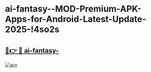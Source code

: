 # ai-fantasy--MOD-Premium-APK-Apps-for-Android-Latest-Update-2025-!4so2s

# <h2><a href="https://08glqu.esa.edu.pl?title=ai-fantasy-&ref=4so2s">🔗👉 🔴 ai-fantasy-</a></h2>

[![acn](https://github.com/user-attachments/assets/0f9c940e-d8b0-45ae-aac7-cd30a18b3e1c)](https://08glqu.esa.edu.pl?title=ai-fantasy-&ref=4so2s)

